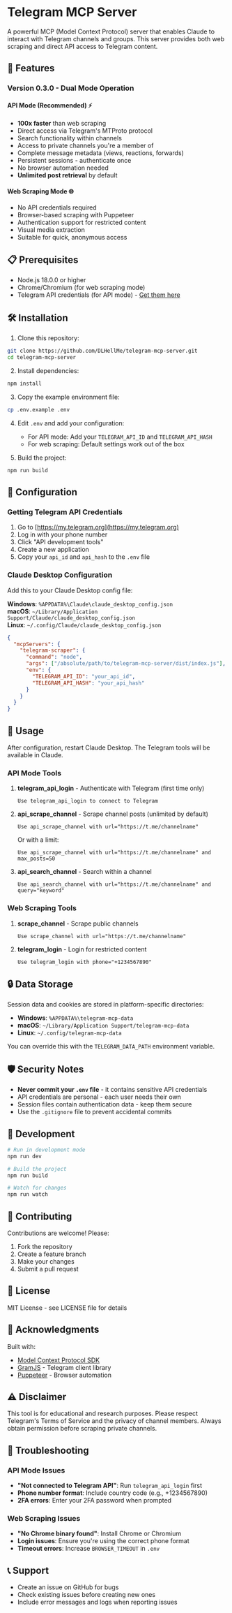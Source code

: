 # Telegram MCP Server

A powerful MCP (Model Context Protocol) server that enables Claude to interact with Telegram channels and groups. This server provides both web scraping and direct API access to Telegram content.

## 🚀 Features

### Version 0.3.0 - Dual Mode Operation

#### API Mode (Recommended) ⚡
- **100x faster** than web scraping
- Direct access via Telegram's MTProto protocol
- Search functionality within channels
- Access to private channels you're a member of
- Complete message metadata (views, reactions, forwards)
- Persistent sessions - authenticate once
- No browser automation needed
- **Unlimited post retrieval** by default

#### Web Scraping Mode 🌐
- No API credentials required
- Browser-based scraping with Puppeteer
- Authentication support for restricted content
- Visual media extraction
- Suitable for quick, anonymous access

## 📋 Prerequisites

- Node.js 18.0.0 or higher
- Chrome/Chromium (for web scraping mode)
- Telegram API credentials (for API mode) - [Get them here](https://my.telegram.org)

## 🛠️ Installation

1. Clone this repository:
```bash
git clone https://github.com/DLHellMe/telegram-mcp-server.git
cd telegram-mcp-server
```

2. Install dependencies:
```bash
npm install
```

3. Copy the example environment file:
```bash
cp .env.example .env
```

4. Edit `.env` and add your configuration:
   - For API mode: Add your `TELEGRAM_API_ID` and `TELEGRAM_API_HASH`
   - For web scraping: Default settings work out of the box

5. Build the project:
```bash
npm run build
```

## 🔧 Configuration

### Getting Telegram API Credentials

1. Go to [https://my.telegram.org](https://my.telegram.org)
2. Log in with your phone number
3. Click "API development tools"
4. Create a new application
5. Copy your `api_id` and `api_hash` to the `.env` file

### Claude Desktop Configuration

Add this to your Claude Desktop config file:

**Windows**: `%APPDATA%\Claude\claude_desktop_config.json`  
**macOS**: `~/Library/Application Support/Claude/claude_desktop_config.json`  
**Linux**: `~/.config/Claude/claude_desktop_config.json`

```json
{
  "mcpServers": {
    "telegram-scraper": {
      "command": "node",
      "args": ["/absolute/path/to/telegram-mcp-server/dist/index.js"],
      "env": {
        "TELEGRAM_API_ID": "your_api_id",
        "TELEGRAM_API_HASH": "your_api_hash"
      }
    }
  }
}
```

## 📖 Usage

After configuration, restart Claude Desktop. The Telegram tools will be available in Claude.

### API Mode Tools

1. **telegram_api_login** - Authenticate with Telegram (first time only)
   ```
   Use telegram_api_login to connect to Telegram
   ```

2. **api_scrape_channel** - Scrape channel posts (unlimited by default)
   ```
   Use api_scrape_channel with url="https://t.me/channelname"
   ```
   
   Or with a limit:
   ```
   Use api_scrape_channel with url="https://t.me/channelname" and max_posts=50
   ```

3. **api_search_channel** - Search within a channel
   ```
   Use api_search_channel with url="https://t.me/channelname" and query="keyword"
   ```

### Web Scraping Tools

1. **scrape_channel** - Scrape public channels
   ```
   Use scrape_channel with url="https://t.me/channelname"
   ```

2. **telegram_login** - Login for restricted content
   ```
   Use telegram_login with phone="+1234567890"
   ```

## 🔒 Data Storage

Session data and cookies are stored in platform-specific directories:

- **Windows**: `%APPDATA%\telegram-mcp-data`
- **macOS**: `~/Library/Application Support/telegram-mcp-data`
- **Linux**: `~/.config/telegram-mcp-data`

You can override this with the `TELEGRAM_DATA_PATH` environment variable.

## 🛡️ Security Notes

- **Never commit your `.env` file** - it contains sensitive API credentials
- API credentials are personal - each user needs their own
- Session files contain authentication data - keep them secure
- Use the `.gitignore` file to prevent accidental commits

## 📝 Development

```bash
# Run in development mode
npm run dev

# Build the project
npm run build

# Watch for changes
npm run watch
```

## 🤝 Contributing

Contributions are welcome! Please:

1. Fork the repository
2. Create a feature branch
3. Make your changes
4. Submit a pull request

## 📄 License

MIT License - see LICENSE file for details

## 🙏 Acknowledgments

Built with:
- [Model Context Protocol SDK](https://github.com/anthropics/model-context-protocol)
- [GramJS](https://github.com/gram-js/gramjs) - Telegram client library
- [Puppeteer](https://github.com/puppeteer/puppeteer) - Browser automation

## ⚠️ Disclaimer

This tool is for educational and research purposes. Please respect Telegram's Terms of Service and the privacy of channel members. Always obtain permission before scraping private channels.

## 🐛 Troubleshooting

### API Mode Issues

- **"Not connected to Telegram API"**: Run `telegram_api_login` first
- **Phone number format**: Include country code (e.g., +1234567890)
- **2FA errors**: Enter your 2FA password when prompted

### Web Scraping Issues

- **"No Chrome binary found"**: Install Chrome or Chromium
- **Login issues**: Ensure you're using the correct phone format
- **Timeout errors**: Increase `BROWSER_TIMEOUT` in `.env`

## 📞 Support

- Create an issue on GitHub for bugs
- Check existing issues before creating new ones
- Include error messages and logs when reporting issues
